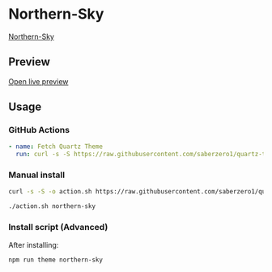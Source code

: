 # Northern-Sky

[Northern-Sky](https://quinta0.github.io/)

## Preview

[Open live preview](https://quartz-themes.github.io/northern-sky/)

## Usage

### GitHub Actions

```yaml
- name: Fetch Quartz Theme
  run: curl -s -S https://raw.githubusercontent.com/saberzero1/quartz-themes/master/action.sh | bash -s -- northern-sky
```

### Manual install

```bash
curl -s -S -o action.sh https://raw.githubusercontent.com/saberzero1/quartz-themes/master/action.sh

./action.sh northern-sky
```

### Install script (Advanced)

After installing:

```bash
npm run theme northern-sky
```
